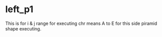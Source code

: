 # left_p1
This is for i & j range for executing chr means A to E
for this side piramid shape executing.
